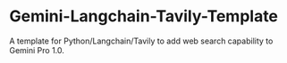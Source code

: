 # Gemini-Langchain-Tavily-Template

A template for Python/Langchain/Tavily to add web search capability to Gemini Pro 1.0. 

